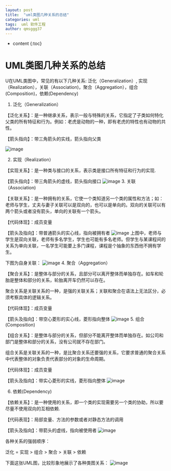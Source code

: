 ```yaml
---
layout: post
title:  "uml类图几种关系的总结"
categories: uml
tags:  uml 软件工程
author: qmsggg37
---
```


* content
{:toc}

# UML类图几种关系的总结

U在UML类图中，常见的有以下几种关系: 泛化（Generalization）, 实现（Realization），关联（Association)，聚合（Aggregation），组合(Composition)，依赖(Dependency)

1. 泛化（Generalization）

【泛化关系】：是一种继承关系，表示一般与特殊的关系，它指定了子类如何特化父类的所有特征和行为。例如：老虎是动物的一种，即有老虎的特性也有动物的共性。

【箭头指向】：带三角箭头的实线，箭头指向父类

![image](https://user-images.githubusercontent.com/28669743/42610448-3c4d0196-85c4-11e8-8c6a-dd7a466f883d.png)

2. 实现（Realization）

【实现关系】：是一种类与接口的关系，表示类是接口所有特征和行为的实现.

【箭头指向】：带三角箭头的虚线，箭头指向接口
![image](https://user-images.githubusercontent.com/28669743/42610459-42e3240e-85c4-11e8-8bca-a074ad59328a.png)
3. 关联（Association)

【关联关系】：是一种拥有的关系，它使一个类知道另一个类的属性和方法；如：老师与学生，丈夫与妻子关联可以是双向的，也可以是单向的。双向的关联可以有两个箭头或者没有箭头，单向的关联有一个箭头。

【代码体现】：成员变量

【箭头及指向】：带普通箭头的实心线，指向被拥有者
![image](https://user-images.githubusercontent.com/28669743/42610466-49f567d4-85c4-11e8-89af-0ec2506e8503.png)
上图中，老师与学生是双向关联，老师有多名学生，学生也可能有多名老师。但学生与某课程间的关系为单向关联，一名学生可能要上多门课程，课程是个抽象的东西他不拥有学生。

下图为自身关联：
![image](https://user-images.githubusercontent.com/28669743/42610477-51ce8f80-85c4-11e8-8347-bb7eccdeaf85.png)
4. 聚合（Aggregation）

【聚合关系】：是整体与部分的关系，且部分可以离开整体而单独存在。如车和轮胎是整体和部分的关系，轮胎离开车仍然可以存在。

聚合关系是关联关系的一种，是强的关联关系；关联和聚合在语法上无法区分，必须考察具体的逻辑关系。

【代码体现】：成员变量

【箭头及指向】：带空心菱形的实心线，菱形指向整体
![image](https://user-images.githubusercontent.com/28669743/42610483-5a47528c-85c4-11e8-883a-43620587b9d5.png)
5. 组合(Composition)

【组合关系】：是整体与部分的关系，但部分不能离开整体而单独存在。如公司和部门是整体和部分的关系，没有公司就不存在部门。

组合关系是关联关系的一种，是比聚合关系还要强的关系，它要求普通的聚合关系中代表整体的对象负责代表部分的对象的生命周期。

【代码体现】：成员变量

【箭头及指向】：带实心菱形的实线，菱形指向整体
![image](https://user-images.githubusercontent.com/28669743/42610574-cbbf6a4e-85c4-11e8-8ac8-19c096f39964.png)

6. 依赖(Dependency)

【依赖关系】：是一种使用的关系，即一个类的实现需要另一个类的协助，所以要尽量不使用双向的互相依赖.

【代码表现】：局部变量、方法的参数或者对静态方法的调用

【箭头及指向】：带箭头的虚线，指向被使用者
![image](https://user-images.githubusercontent.com/28669743/42610581-cf16f374-85c4-11e8-88d5-9150ecdb9548.png)


各种关系的强弱顺序：

泛化 = 实现 > 组合 > 聚合 > 关联 > 依赖

下面这张UML图，比较形象地展示了各种类图关系：
![image](https://user-images.githubusercontent.com/28669743/42610586-d25105de-85c4-11e8-9a04-5cffc79307bb.png)

